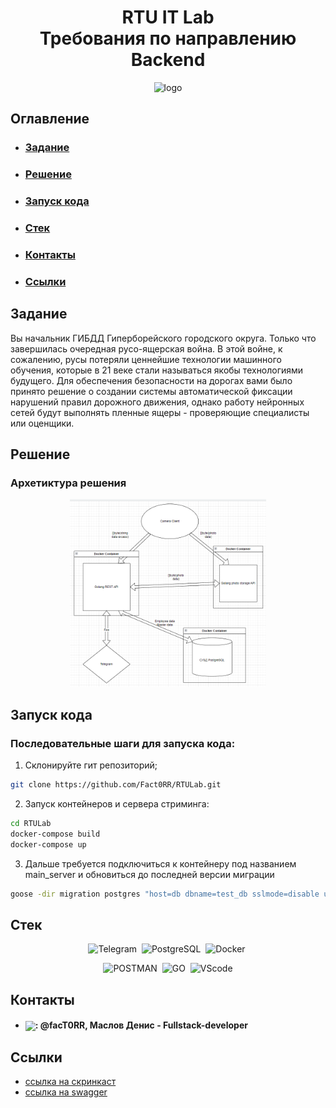 <div align="center">
  
# RTU IT Lab <br> Требования по направлению Backend

<img height="300" alt="logo" src="https://avatars.githubusercontent.com/u/38423762?s=200&v=4">

</div> 


## Оглавление
- ### [Задание](#1)
- ### [Решение](#2)
- ### [Запуск кода](#3)
- ### [Стек](#4)
- ### [Контакты](#5)
- ### [Ссылки](#6)

## <a name="1"> Задание </a>

Вы начальник ГИБДД Гиперборейского городского округа. Только что завершилась очередная русо-ящерская война. В этой войне, к сожалению, русы потеряли ценнейшие технологии машинного обучения, которые в 21 веке стали называться якобы технологиями будущего. Для обеспечения безопасности на дорогах вами было принято решение о создании системы автоматической фиксации нарушений правил дорожного движения, однако работу нейронных сетей будут выполнять пленные ящеры - проверяющие специалисты или оценщики.

## <a name="2">Решение </a>

### Архетиктура решения

<div align="center">
<img height="300" alt="logo" src="DemoCameraClientPy\photo\lab.png">

</div> 



## <a name="3">Запуск кода </a>

### Последовательные шаги для запуска кода:
1. Склонируйте гит репозиторий;
```Bash
git clone https://github.com/Fact0RR/RTULab.git
```

2. Запуск контейнеров и сервера стриминга:

```Bash
cd RTULab
docker-compose build
docker-compose up
```

3. Дальше требуется подключиться к контейнеру под названием main_server и обновиться до последней версии миграции


```Bash
goose -dir migration postgres "host=db dbname=test_db sslmode=disable user=root password=ваш_пароль" up
```

## <a name="4">Стек </a>
<div align="center">

  <img src="https://upload.wikimedia.org/wikipedia/commons/thumb/8/83/Telegram_2019_Logo.svg/2048px-Telegram_2019_Logo.svg.png" title="Telegram" alt="Telegram" height="40"/>&nbsp;
  <img src="https://ezerus.com.au/wp-content/uploads/2019/05/postgresql-logo.png" title="PostgreSQL" alt="PostgreSQL" height="40"/>&nbsp;
  <img src="https://static-00.iconduck.com/assets.00/docker-icon-512x438-ga1hb37h.png" title="Docker" alt="Docker" height="40"/>&nbsp;

  <img src="https://encrypted-tbn0.gstatic.com/images?q=tbn:ANd9GcRaUm2uk_PwKIKZnQ-SqRyAxyFz7vWJPEgULg&usqp=CAU" alt="POSTMAN"  height="40"/>&nbsp;
  <img src="https://fronty.com/static/uploads/1.11-30.11/languages%20in%202022/go.png" title="GO" alt="GO" height="40"/>&nbsp;
  <img src="https://cdn.freebiesupply.com/logos/thumbs/2x/visual-studio-code-logo.png"  title="VScode" alt="VScode" height="40"/>
</div>

## <a name="5">Контакты</a>

- <h4><img align="center" height="25" src="https://user-images.githubusercontent.com/51875349/198863127-837491f2-b57f-4c75-9840-6a4b01236c7a.png">: @facT0RR, Маслов Денис - Fullstack-developer</h3>

## <a name="6">Ссылки </a>

- [ссылка на скринкаст]()&nbsp;
- [ссылка на swagger](https://github.com/Fact0RR/RTULab/blob/master/openapi.yaml)&nbsp;
